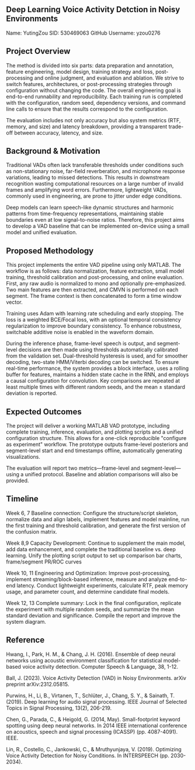 ## Deep Learning Voice Activity Detction in Noisy Environments


Name: YutingZou
SID: 530469063
GitHub Username: yzou0276





## Project Overview

The method is divided into six parts: data preparation and annotation, feature engineering, model design, training strategy and loss, post-processing and online judgment, and evaluation and ablation. We strive to switch features, architectures, or post-processing strategies through configuration without changing the code. The overall engineering goal is end-to-end runnability and reproducibility. Each training run is completed with the configuration, random seed, dependency versions, and command line calls to ensure that the results correspond to the configuration.

The evaluation includes not only accuracy but also system metrics (RTF, memory, and size) and latency breakdown, providing a transparent trade-off between accuracy, latency, and size.

## Background & Motivation

Traditional VADs often lack transferable thresholds under conditions such as non-stationary noise, far-field reverberation, and microphone response variations, leading to missed detections. This results in downstream recognition wasting computational resources on a large number of invalid frames and amplifying word errors. Furthermore, lightweight VADs, commonly used in engineering, are prone to jitter under edge conditions.

Deep models can learn speech-like dynamic structures and harmonic patterns from time-frequency representations, maintaining stable boundaries even at low signal-to-noise ratios. Therefore, this project aims to develop a VAD baseline that can be implemented on-device using a small model and unified evaluation.


## Proposed Methodology


This project implements the entire VAD pipeline using only MATLAB. The workflow is as follows: data normalization, feature extraction, small model training, threshold calibration and post-processing, and online evaluation. First, any raw audio is normalized to mono and optionally pre-emphasized. Two main features are then extracted, and CMVN is performed on each segment. The frame context is then concatenated to form a time window vector.

Training uses Adam with learning rate scheduling and early stopping. The loss is a weighted BCE/Focal loss, with an optional temporal consistency regularization to improve boundary consistency. To enhance robustness, switchable additive noise is enabled in the waveform domain.


During the inference phase, frame-level speech is output, and segment-level decisions are then made using thresholds automatically calibrated from the validation set. Dual-threshold hysteresis is used, and for smoother decoding, two-state HMM/Viterbi decoding can be switched. To ensure real-time performance, the system provides a block interface, uses a rolling buffer for features, maintains a hidden state cache in the RNN, and employs a causal configuration for convolution. Key comparisons are repeated at least multiple times with different random seeds, and the mean ± standard deviation is reported.


## Expected Outcomes

The project will deliver a working MATLAB VAD prototype, including complete training, inference, evaluation, and plotting scripts and a unified configuration structure. This allows for a one-click reproducible "configure as experiment" workflow. The prototype outputs frame-level posteriors and segment-level start and end timestamps offline, automatically generating visualizations.

The evaluation will report two metrics—frame-level and segment-level—using a unified protocol. Baseline and ablation comparisons will also be provided.

## Timeline

Week 6, 7 Baseline connection: Configure the structure/script skeleton, normalize data and align labels, implement features and model mainline, run the first training and threshold calibration, and generate the first version of the confusion matrix.

Week 8,9 Capacity Development: Continue to supplement the main model, add data enhancement, and complete the traditional baseline vs. deep learning. Unify the plotting script output to set up comparison bar charts, frame/segment PR/ROC curves

Week 10, 11 Engineering and Optimization: Improve post-processing, implement streaming/block-based inference, measure and analyze end-to-end latency. Conduct lightweight experiments, calculate RTF, peak memory usage, and parameter count, and determine candidate final models.

Week 12, 13 Complete summary: Lock in the final configuration, replicate the experiment with multiple random seeds, and summarize the mean standard deviation and significance. Compile the report and improve the system diagram.



## Reference

Hwang, I., Park, H. M., & Chang, J. H. (2016). Ensemble of deep neural networks using acoustic environment classification for statistical model-based voice activity detection. Computer Speech & Language, 38, 1-12.

Ball, J. (2023). Voice Activity Detection (VAD) in Noisy Environments. arXiv preprint arXiv:2312.05815.

Purwins, H., Li, B., Virtanen, T., Schlüter, J., Chang, S. Y., & Sainath, T. (2019). Deep learning for audio signal processing. IEEE Journal of Selected Topics in Signal Processing, 13(2), 206-219.

Chen, G., Parada, C., & Heigold, G. (2014, May). Small-footprint keyword spotting using deep neural networks. In 2014 IEEE international conference on acoustics, speech and signal processing (ICASSP) (pp. 4087-4091). IEEE.

Lin, R., Costello, C., Jankowski, C., & Mruthyunjaya, V. (2019). Optimizing Voice Activity Detection for Noisy Conditions. In INTERSPEECH (pp. 2030-2034).

